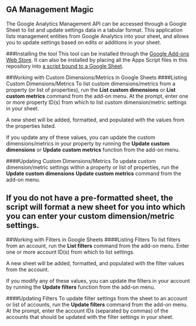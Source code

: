 GA Management Magic
---------
The Google Analytics Management API can be accessed through a Google Sheet to list and update settings data in a tabular format. This application lists management entities from Google Analytics into your sheet, and allows you to update settings based on edits or additions in your sheet.

###Installing the tool
This tool can be installed through the [Google Add-ons Web Store](https://chrome.google.com/webstore/detail/clmbnkmolchgmhnkbcjbadnnhekdigdo/). It can also be installed by placing all the Apps Script files in this repository into [a script bound to a Google Sheet](https://developers.google.com/apps-script/guides/bound).

##Working with Custom Dimensions/Metrics in Google Sheets
####Listing Custom Dimensions/Metrics
To list custom dimensions/metrics from a property (or list of properties), run the __List custom dimensions__ or __List custom metrics__ command from the add-on menu. At the prompt, enter one or more property ID(s) from which to list custom dimension/metric settings in your sheet.

A new sheet will be added, formatted, and populated with the values from the properties listed.

If you update any of these values, you can update the custom dimensions/metrics in your property by running the __Update custom dimensions__ or __Update custom metrics__ function from the add-on menu.

####Updating Custom Dimensions/Metrics
To update custom dimension/metric settings within a property or list of properties, run the __Update custom dimensions__ __Update custom metrics__ command from the add-on menu.

If you do not have a pre-formatted sheet, the script will format a new sheet for you into which you can enter your custom dimension/metric settings.
---------
##Working with Filters in Google Sheets
####Listing Filters
To list filters from an account, run the __List filters__ command from the add-on menu. Enter one or more account ID(s) from which to list settings.

A new sheet will be added, formatted, and populated with the filter values from the account.

If you modify any of these values, you can update the filters in your account by running the __Update filters__ function from the add-on menu.

####Updating Filters
To update filter settings from the sheet to an account or list of accounts, run the __Update filters__ command from the add-on menu. At the prompt, enter the account IDs (separated by commas) of the accounts that should be updated with the filter settings in your sheet.
